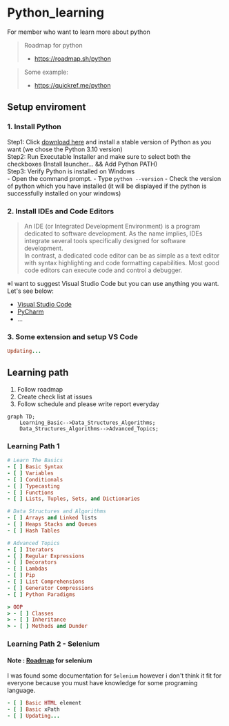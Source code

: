 # Python_learning

For member who want to learn more about python

> Roadmap for python
> - https://roadmap.sh/python

> Some example:
> - https://quickref.me/python

## Setup enviroment
### 1. Install Python<br>
Step1: Click [download here](https://www.python.org/downloads/) and install a stable version of Python as you want (we chose the Python 3.10 version)<br>
Step2: Run Executable Installer and make sure to select both the checkboxes (Install launcher... && Add Python PATH)<br>
Step3: Verify Python is installed on Windows<br>
    - Open the command prompt.
    - Type ```python --version```
    - Check the version of python which you have installed (it will be displayed if the python is successfully installed on your windows)

### 2. Install IDEs and Code Editors<br>
> An IDE (or Integrated Development Environment) is a program dedicated to software development. As the name implies, IDEs integrate several tools specifically designed for software development. <br>
> In contrast, a dedicated code editor can be as simple as a text editor with syntax highlighting and code formatting capabilities. Most good code editors can execute code and control a debugger.

※I want to suggest Visual Studio Code but you can use anything you want. Let's see below:
- [Visual Studio Code](https://code.visualstudio.com/download)
- [PyCharm](https://www.jetbrains.com/ja-jp/pycharm/download/)
- ...

### 3. Some extension and setup VS Code
```rb
Updating...

```

## Learning path
1. Follow roadmap
2. Create check list at issues
3. Follow schedule and please write report everyday

```mermaid
graph TD;
    Learning_Basic-->Data_Structures_Algorithms;
    Data_Structures_Algorithms-->Advanced_Topics;
```

### Learning Path 1
```rb
# Learn The Basics
- [ ] Basic Syntax
- [ ] Variables
- [ ] Conditionals
- [ ] Typecasting
- [ ] Functions
- [ ] Lists, Tuples, Sets, and Dictionaries

# Data Structures and Algorithms
- [ ] Arrays and Linked lists
- [ ] Heaps Stacks and Queues
- [ ] Hash Tables

# Advanced Topics
- [ ] Iterators
- [ ] Regular Expressions
- [ ] Decorators
- [ ] Lambdas
- [ ] Pip
- [ ] List Comprehensions
- [ ] Generator Compressions
- [ ] Python Paradigms

> OOP
> - [ ] Classes
> - [ ] Inheritance
> - [ ] Methods and Dunder

```

### Learning Path 2 - Selenium
#### Note : [Roadmap](https://www.geeksforgeeks.org/how-to-learn-selenium-a-complete-roadmap/) for selenium
I was found some documentation for `Selenium` however i don't think it fit for everyone because you must have knowledge for some programing language.
```rb
- [ ] Basic HTML element
- [ ] Basic xPath
- [ ] Updating...
```
